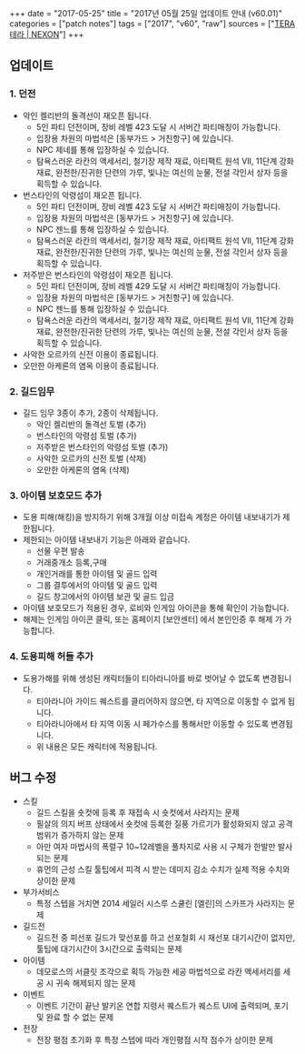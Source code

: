 +++
date = "2017-05-25"
title = "2017년 05월 25일 업데이트 안내 (v60.01)"
categories = ["patch notes"]
tags = ["2017", "v60", "raw"]
sources = ["[TERA 테라 | NEXON](http://tera.nexon.com/news/update/view.aspx?n4articlesn=279)"]
+++

## 업데이트

### **1.** 던전
- 악인 켈리반의 돌격선이 재오픈 됩니다.
  - 5인 파티 던전이며, 장비 레벨 423 도달 시 서버간 파티매칭이 가능합니다.
  - 입장용 차원의 마법석은 [동부가드 > 거친항구] 에 있습니다.
  - NPC 제네를 통해 입장하실 수 있습니다.
  - 탐욕스러운 라칸의 액세서리, 철기장 제작 재료, 아티팩트 원석 VII, 11단계 강화재료, 완전한/진귀한 단련의 가루, 빛나는 여신의 눈물, 전설 각인서 상자 등을 획득할 수 있습니다.
- 번스타인의 악령섬이 재오픈 됩니다.
  - 5인 파티 던전이며, 장비 레벨 423 도달 시 서버간 파티매칭이 가능합니다.
  - 입장용 차원의 마법석은 [동부가드 > 거친항구] 에 있습니다.
  - NPC 젠느를 통해 입장하실 수 있습니다.
  - 탐욕스러운 라칸의 액세서리, 철기장 제작 재료, 아티팩트 원석 VII, 11단계 강화재료, 완전한/진귀한 단련의 가루, 빛나는 여신의 눈물, 전설 각인서 상자 등을 획득할 수 있습니다.
- 저주받은 번스타인의 악령섬이 재오픈 됩니다.
  - 5인 파티 던전이며, 장비 레벨 429 도달 시 서버간 파티매칭이 가능합니다.
  - 입장용 차원의 마법석은 [동부가드 > 거친항구] 에 있습니다.
  - NPC 젠느를 통해 입장하실 수 있습니다.
  - 탐욕스러운 라칸의 액세서리, 철기장 제작 재료, 아티팩트 원석 VII, 11단계 강화재료, 완전한/진귀한 단련의 가루, 빛나는 여신의 눈물, 전설 각인서 상자 등을 획득할 수 있습니다.
- 사악한 오르카의 신전 이용이 종료됩니다.
- 오만한 아케론의 염옥 이용이 종료됩니다.

### **2.** 길드임무
- 길드 임무 3종이 추가, 2종이 삭제됩니다.
  - 악인 켈리반의 돌격선 토벌 (추가)
  - 번스타인의 악령섬 토벌 (추가)
  - 저주받은 번스타인의 악령섬 토벌 (추가)
  - 사악한 오르카의 신전 토벌 (삭제)
  - 오만한 아케론의 염옥 (삭제)

### **3.** 아이템 보호모드 추가
- 도용 피해(해킹)을 방지하기 위해 3개월 이상 미접속 계정은 아이템 내보내기가 제한됩니다.
- 제한되는 아이템 내보내기 기능은 아래와 같습니다.
  - 선물 우편 발송
  - 거래중개소 등록,구매
  - 개인거래를 통한 아이템 및 골드 입력
  - 그룹 결투에서의 아이템 및 골드 입력
  - 길드 창고에서의 아이템 보관 및 골드 입금
- 아이템 보호모드가 적용된 경우, 로비와 인게임 아이콘을 통해 확인이 가능합니다.
- 해제는 인게임 아이콘 클릭, 또는 홈페이지 [보안센터] 에서 본인인증 후 해제 가 가능합니다.

### **4.** 도용피해 허들 추가
- 도용가해를 위해 생성된 캐릭터들이 티아라니아를 바로 벗어날 수 없도록 변경됩니다.
  - 티아라니아 가이드 퀘스트를 클리어하지 않으면, 타 지역으로 이동할 수 없게 됩니다.
  - 티아라니아에서 타 지역 이동 시 페가수스를 통해서만 이동할 수 있도록 변경됩니다.
  - 위 내용은 모든 캐릭터에 적용됩니다.

## 버그 수정

- 스킬
  - 길드 스킬을 숏컷에 등록 후 재접속 시 숏컷에서 사라지는 문제
  - 필살의 의지 버프 상태에서 숏컷에 등록한 질풍 가르기가 활성화되지 않고 공격 범위가 증가하지 않는 문제
  - 아만 여자 마법사의 폭렬구 10~12레벨을 풀차지로 사용 시 구체가 한발만 발사되는 문제
  - 휴먼의 근성 스킬 툴팁에서 피격 시 받는 데미지 감소 수치가 실제 적용 수치와 상이한 문제
- 부가서비스
  - 특정 스텝을 거치면 2014 세일러 시스루 스쿨린 [엘린]의 스카프가 사라지는 문제
- 길드전
  - 길드전 중 피선포 길드가 맞선포를 하고 선포철회 시 재선포 대기시간이 없지만,
툴팁에 대기시간이 3시간으로 출력되는 문제
- 아이템
  - 데모로스의 서클릿 조각으로 획득 가능한 세공 마법석으로 라칸 액세서리를 세공 시 귀속 해제되지 않는 문제
- 이벤트
  - 이벤트 기간이 끝난 발키온 연합 지령서 퀘스트가 퀘스트 UI에 출력되며, 포기 및 완료 할 수 없는 문제
- 전장
  - 전장 평점 초기화 후 특정 스텝에 따라 개인평점 시작 점수가 상이한 문제
